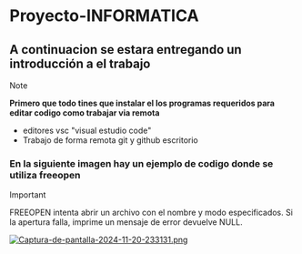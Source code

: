# Proyecto-INFORMATICA
## A continuacion se estara entregando un introducción a el trabajo
> [!NOTE]
> **Primero que todo tines que instalar el los programas requeridos para editar codigo como trabajar via remota**
> - editores vsc "visual estudio code"
> - Trabajo de forma remota git y github escritorio

### En la siguiente imagen hay un ejemplo de codigo donde se utiliza freeopen
> [!IMPORTANT]
> FREEOPEN intenta abrir un archivo con el nombre y modo especificados. Si la apertura falla, imprime un mensaje de error devuelve NULL.

[![Captura-de-pantalla-2024-11-20-233131.png](https://i.postimg.cc/kGzg42c9/Captura-de-pantalla-2024-11-20-233131.png)](https://postimg.cc/Mf0S3KNr)
